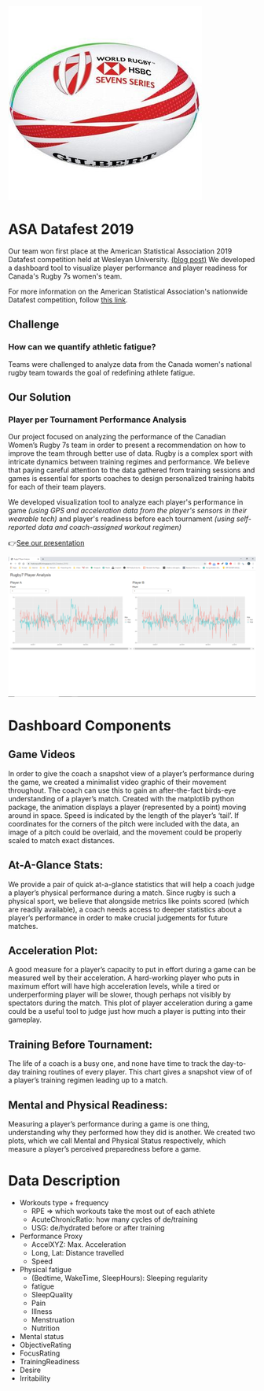 ![ball](www/rugby7-ball.jpg)

# ASA Datafest 2019
Our team won first place at the American Statistical Association 2019 Datafest competition held at Wesleyan University. [(blog post)](https://newsletter.blogs.wesleyan.edu/2019/04/15/wesleyan-wins-best-in-show-at-2019-datafest/) We developed a dashboard tool to visualize player performance and player readiness for Canada's Rugby 7s women's team. 

For more information on the American Statistical Association's nationwide Datafest competition, follow [this link](https://ww2.amstat.org/education/datafest/index.cfm).

## Challenge

### How can we quantify athletic fatigue?
Teams were challenged to analyze data from the Canada women's national rugby team towards the goal of redefining athlete fatigue.

## Our Solution

### Player per Tournament Performance Analysis
Our project focused on analyzing the performance of the Canadian Women’s Rugby 7s team in order to  present a recommendation on how to improve the team through better use of data. Rugby is a complex sport with intricate dynamics between training regimes and performance. We believe that paying careful attention to the data gathered from training sessions and games is essential for sports coaches to design personalized training habits for each of their team players. 

We developed visualization tool to analyze each player's performance in game *(using GPS and acceleration data from the player's sensors in their wearable tech)* and player's readiness before each tournament *(using self-reported data and coach-assigned workout regimen)* 

👉[See our presentation](https://docs.google.com/presentation/d/1Qq2EdIHjCxT5hdI-aC_XERe6D3GoNwCnsT3aficZUXE/edit?usp=sharing)

![dashboard-screenshot](www/dash_sshot.png)

# Dashboard Components

## Game Videos

In order to give the coach a snapshot view of a player’s performance during the game, we created a minimalist video graphic of their movement throughout. The coach can use this to gain an after-the-fact birds-eye understanding of a player’s match. Created with the matplotlib python package, the animation displays a player (represented by a point) moving around in space. Speed is indicated by the length of the player’s ‘tail’. If coordinates for the corners of the pitch were included with the data, an image of a pitch could be overlaid, and the movement could be properly scaled to match exact distances.

## At-A-Glance Stats:
We provide a pair of quick at-a-glance statistics that will help a coach judge a player’s physical performance during a match. Since rugby is such a physical sport, we believe that alongside metrics like points scored (which are readily available), a coach needs access to deeper statistics about a player’s performance in order to make crucial judgements for future matches.

## Acceleration Plot:
A good measure for a player’s capacity to put in effort during a game can be measured well by their acceleration. A hard-working player who puts in maximum effort will have high acceleration levels, while a tired or underperforming player will be slower, though perhaps not visibly by spectators during the match. This plot of player acceleration during a game could be a useful tool to judge just how much a player is putting into their gameplay.

## Training Before Tournament:
The life of a coach is a busy one, and none have time to track the day-to-day training routines of every player. This chart gives a snapshot view of of a player’s training regimen leading up to a match.

## Mental and Physical Readiness:
Measuring a player’s performance during a game is one thing, understanding why they performed how they did is another. We created two plots, which we call Mental and Physical Status respectively, which measure a player’s perceived preparedness before a game.

# Data Description

* Workouts type + frequency
  * RPE => which workouts take the most out of each athlete
  * AcuteChronicRatio: how many cycles of de/training
  * USG: de/hydrated before or after training
* Performance Proxy
  * AccelXYZ: Max. Acceleration
  * Long, Lat: Distance travelled 
  * Speed
* Physical fatigue
  * (Bedtime, WakeTime, SleepHours): Sleeping regularity
  * fatigue
  * SleepQuality
  * Pain
  * Illness
  * Menstruation
  * Nutrition
 * Mental status
  * ObjectiveRating
  * FocusRating
  * TrainingReadiness
  * Desire
  * Irritability

